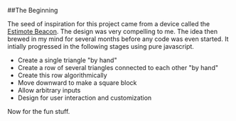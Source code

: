 ##The Beginning

The seed of inspiration for this project came from a device called the [Estimote Beacon](http://estimote.com/). The design was very compelling to me. The idea then brewed in my mind for several months before any code was even started. It intially progressed in the following stages using pure javascript.

- Create a single triangle "by hand"
- Create a row of several triangles connected to each other "by hand"
- Create this row algorithmically
- Move downward to make a square block
- Allow arbitrary inputs
- Design for user interaction and customization

Now for the fun stuff.


